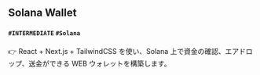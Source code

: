 ## Solana Wallet

#### `#INTERMEDIATE` `#Solana`

👉 React + Next.js + TailwindCSS を使い、Solana 上で資金の確認、エアドロップ、送金ができる WEB ウォレットを構築します。
